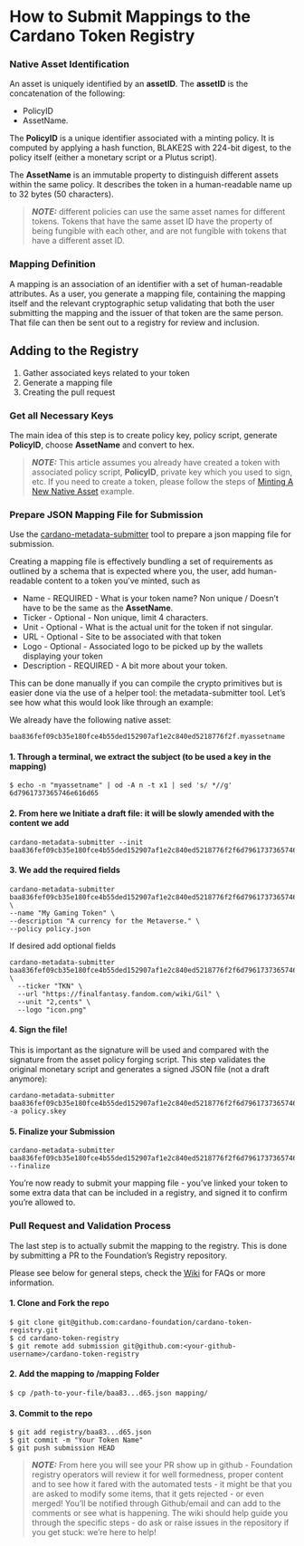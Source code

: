 # How to Submit Mappings to the Cardano Token Registry

### Native Asset Identification

An asset is uniquely identified by an **assetID**. The **assetID** is the concatenation of the following:
* PolicyID
* AssetName.

The **PolicyID** is a unique identifier associated with a minting policy. It is computed by applying a hash function, BLAKE2S with 224-bit digest, to the policy itself (either a monetary script or a Plutus script).

The **AssetName** is an immutable property to distinguish different assets within the same policy. It describes the token in a human-readable name up to 32 bytes (50 characters).

> **_NOTE:_** different policies can use the same asset names for different tokens. Tokens that have the same asset ID have the property of being fungible with each other, and are not fungible with tokens that have a different asset ID.

### Mapping Definition

A mapping is an association of an identifier with a set of human-readable attributes. As a user, you generate a mapping file, containing the mapping itself and the relevant cryptographic setup validating that both the user submitting the mapping and the issuer of that token are the same person. That file can then be sent out to a registry for review and inclusion.

## Adding to the Registry

1. Gather associated keys related to your token
2. Generate a mapping file
3. Creating the pull request

### Get all Necessary Keys

The main idea of this step is to create policy key, policy script, generate **PolicyID**, choose **AssetName** and convert to hex.

> **_NOTE:_** This article assumes you already have created a token with associated policy script, **PolicyID**, private key which you used to sign, etc. If you need to create a token, please follow the steps of [Minting A New Native Asset](https://developers.cardano.org/en/development-environments/native-tokens/working-with-multi-asset-tokens/) example.

### Prepare JSON Mapping File for Submission

Use the [cardano-metadata-submitter](https://github.com/input-output-hk/cardano-metadata-submitter) tool to prepare a json mapping file for submission.

Creating a mapping file is effectively bundling a set of requirements as outlined by a schema that is expected where you, the user, add human-readable content to a token you’ve minted, such as

* Name - REQUIRED - What is your token name? Non unique / Doesn’t have to be the same as the **AssetName**.
* Ticker - Optional - Non unique, limit 4 characters.
* Unit - Optional -  What is the actual unit for the token if not singular.
* URL - Optional - Site to be associated with that token
* Logo - Optional  - Associated logo to be picked up by the wallets displaying your token
* Description - REQUIRED -  A bit more about your token.

This  can be done manually if you can compile the crypto primitives but is easier done via the use of a helper tool: the metadata-submitter tool. Let’s see how what this would look like through an example:

We already have the following native asset:
```
baa836fef09cb35e180fce4b55ded152907af1e2c840ed5218776f2f.myassetname
```

#### 1. Through a terminal, we extract the subject (to be used a key in the mapping)

```
$ echo -n "myassetname" | od -A n -t x1 | sed 's/ *//g'
6d7961737365746e616d65
```

#### 2. From here we Initiate a draft file: it will be slowly amended with the content we add

```
cardano-metadata-submitter --init baa836fef09cb35e180fce4b55ded152907af1e2c840ed5218776f2f6d7961737365746e616d65
```

#### 3. We add the required fields
```
cardano-metadata-submitter baa836fef09cb35e180fce4b55ded152907af1e2c840ed5218776f2f6d7961737365746e616d65 \
--name "My Gaming Token" \
--description "A currency for the Metaverse." \
--policy policy.json
```

If desired add optional fields

```
cardano-metadata-submitter baa836fef09cb35e180fce4b55ded152907af1e2c840ed5218776f2f6d7961737365746e616d65 \
  --ticker "TKN" \
  --url "https://finalfantasy.fandom.com/wiki/Gil" \
  --unit "2,cents" \
  --logo "icon.png"
```

#### 4. Sign the file!

This is important as the signature will be used and compared with the signature from the asset policy forging script. This step validates the original monetary script and generates a signed JSON file (not a draft anymore):
```
cardano-metadata-submitter baa836fef09cb35e180fce4b55ded152907af1e2c840ed5218776f2f6d7961737365746e616d65 -a policy.skey
```
#### 5. Finalize your Submission

```
cardano-metadata-submitter baa836fef09cb35e180fce4b55ded152907af1e2c840ed5218776f2f6d7961737365746e616d65 --finalize
```


You’re now ready to submit your mapping file -  you’ve linked your token to some extra data that can be included in a registry, and signed it to confirm you’re allowed to.


### Pull Request and Validation Process

The last step is to actually submit the mapping to the registry.  This is done by  submitting a PR to the Foundation’s Registry repository.

Please see below for general steps, check the [Wiki](https://github.com/cardano-foundation/goguen-metadata-registry/wiki) for FAQs or more information.

#### 1. Clone and Fork the repo
```
$ git clone git@github.com:cardano-foundation/cardano-token-registry.git
$ cd cardano-token-registry
$ git remote add submission git@github.com:<your-github-username>/cardano-token-registry
```

#### 2. Add the mapping to /mapping Folder
```
$ cp /path-to-your-file/baa83...d65.json mapping/
```

#### 3. Commit to the repo
```
$ git add registry/baa83...d65.json
$ git commit -m "Your Token Name"
$ git push submission HEAD
```
> **_NOTE:_** From here you will see your PR show up in github - Foundation registry operators will review it for well formedness, proper content and to see how it fared with the automated tests - it might be that you are asked to modify some items, that it gets rejected - or even merged! You’ll be notified through Github/email and can add to the comments or see what is happening. The wiki should help guide you through the specific steps - do ask or raise issues in the repository if you get stuck: we’re here to help!

